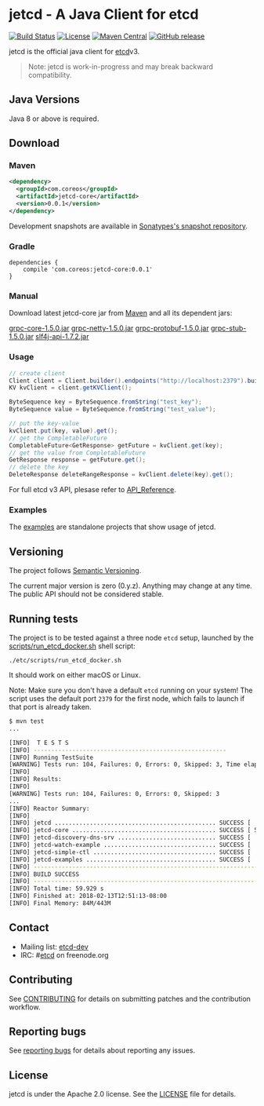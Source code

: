 # jetcd - A Java Client for etcd
[![Build Status](https://img.shields.io/travis/coreos/jetcd/master.svg?style=flat-square)](https://travis-ci.org/coreos/jetcd)
[![License](https://img.shields.io/badge/Licence-Apache%202.0-blue.svg?style=flat-square)](http://www.apache.org/licenses/LICENSE-2.0.html)
[![Maven Central](https://img.shields.io/maven-central/v/com/coreos/jetcd-core.svg?style=flat-square)](https://search.maven.org/#search%7Cga%7C1%7Ccoreos)
[![GitHub release](https://img.shields.io/github/release/coreos/jetcd.svg?style=flat-square)](https://github.com/coreos/jetcd/releases)

jetcd is the official java client for [etcd](https://github.com/coreos/etcd)v3.

> Note: jetcd is work-in-progress and may break backward compatibility.

## Java Versions

Java 8 or above is required.

## Download

### Maven
```xml
<dependency>
  <groupId>com.coreos</groupId>
  <artifactId>jetcd-core</artifactId>
  <version>0.0.1</version>
</dependency>
```

Development snapshots are available in [Sonatypes's snapshot repository](https://oss.sonatype.org/content/repositories/snapshots/).

### Gradle

```
dependencies {
    compile 'com.coreos:jetcd-core:0.0.1'
}
``` 

### Manual

Download latest jetcd-core jar from [Maven](https://search.maven.org/#search%7Cga%7C1%7Cg%3A%22com.coreos%22%20AND%20v%3A%220.0.1%22) and all its dependent jars:

[grpc-core-1.5.0.jar](http://repo1.maven.org/maven2/io/grpc/grpc-core/1.5.0/)
[grpc-netty-1.5.0.jar](http://repo1.maven.org/maven2/io/grpc/grpc-netty/1.5.0/)
[grpc-protobuf-1.5.0.jar](http://repo1.maven.org/maven2/io/grpc/grpc-protobuf/1.5.0/)
[grpc-stub-1.5.0.jar](http://repo1.maven.org/maven2/io/grpc/grpc-stub/1.5.0/)
[slf4j-api-1.7.2.jar](http://repo1.maven.org/maven2/org/apache/directory/studio/org.slf4j.api/1.7.2/)

### Usage

```java
// create client
Client client = Client.builder().endpoints("http://localhost:2379").build();
KV kvClient = client.getKVClient();

ByteSequence key = ByteSequence.fromString("test_key");
ByteSequence value = ByteSequence.fromString("test_value");

// put the key-value
kvClient.put(key, value).get();
// get the CompletableFuture
CompletableFuture<GetResponse> getFuture = kvClient.get(key);
// get the value from CompletableFuture
GetResponse response = getFuture.get();
// delete the key
DeleteResponse deleteRangeResponse = kvClient.delete(key).get();
```

For full etcd v3 API, plesase refer to [API_Reference](https://github.com/coreos/etcd/blob/master/Documentation/dev-guide/api_reference_v3.md).

### Examples

The [examples](https://github.com/coreos/jetcd/tree/master/jetcd-examples) are standalone projects that show usage of jetcd.

## Versioning

The project follows [Semantic Versioning](http://semver.org/).

The current major version is zero (0.y.z). Anything may change at any time. The public API should not be considered stable.

## Running tests

The project is to be tested against a three node `etcd` setup, launched by the [scripts/run_etcd_docker.sh](etc/scripts/run_etcd_docker.sh) shell script:

```
./etc/scripts/run_etcd_docker.sh
```

It should work on either macOS or Linux.

Note: Make sure you don't have a default `etcd` running on your system! The script uses the default port `2379` for the first node, which fails to launch if that port is already taken.

```sh
$ mvn test
...

[INFO]  T E S T S
[INFO] -------------------------------------------------------
[INFO] Running TestSuite
[WARNING] Tests run: 104, Failures: 0, Errors: 0, Skipped: 3, Time elapsed: 31.308 s - in TestSuite
[INFO]
[INFO] Results:
[INFO]
[WARNING] Tests run: 104, Failures: 0, Errors: 0, Skipped: 3
...
[INFO] Reactor Summary:
[INFO]
[INFO] jetcd .............................................. SUCCESS [  0.010 s]
[INFO] jetcd-core ......................................... SUCCESS [ 55.480 s]
[INFO] jetcd-discovery-dns-srv ............................ SUCCESS [  3.225 s]
[INFO] jetcd-watch-example ................................ SUCCESS [  0.291 s]
[INFO] jetcd-simple-ctl ................................... SUCCESS [  0.028 s]
[INFO] jetcd-examples ..................................... SUCCESS [  0.000 s]
[INFO] ------------------------------------------------------------------------
[INFO] BUILD SUCCESS
[INFO] ------------------------------------------------------------------------
[INFO] Total time: 59.929 s
[INFO] Finished at: 2018-02-13T12:51:13-08:00
[INFO] Final Memory: 84M/443M
````

## Contact

* Mailing list: [etcd-dev](https://groups.google.com/forum/?hl=en#!forum/etcd-dev)
* IRC: #[etcd](irc://irc.freenode.org:6667/#etcd) on freenode.org

## Contributing

See [CONTRIBUTING](https://github.com/coreos/jetcd/blob/master/CONTRIBUTING.md) for details on submitting patches and the contribution workflow.

## Reporting bugs

See [reporting bugs](https://github.com/coreos/etcd/blob/master/Documentation/reporting_bugs.md) for details about reporting any issues.

## License

jetcd is under the Apache 2.0 license. See the [LICENSE](https://github.com/coreos/jetcd/blob/master/LICENSE) file for details.
